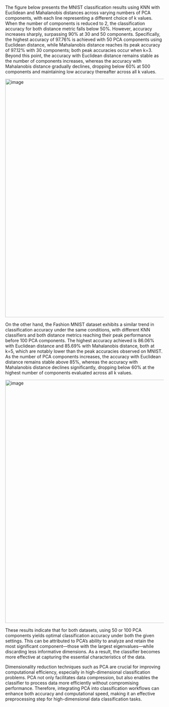 The figure below presents the MNIST classification results using KNN with Euclidean and Mahalanobis distances across varying numbers of PCA components, with each line representing a different choice of k values. When the number of components is reduced to 2, the classification accuracy for both distance metric falls below 50%. However, accuracy increases sharply, surpassing 90% at 30 and 50 components. Specifically, the highest accuracy of 97.76% is achieved with 50 PCA components using Euclidean distance, while Mahalanobis distance reaches its peak accuracy of 97.12% with 30 components; both peak accuracies occur when k=3. Beyond this point, the accuracy with Euclidean distance remains stable as the number of components increases, whereas the accuracy with Mahalanobis distance gradually declines, dropping below 60% at 500 components and maintaining low accuracy thereafter across all k values.

 
<img width="755" alt="image" src="https://github.com/user-attachments/assets/203ae4ec-cf91-4aab-8669-2cc723f0e155" />


On the other hand, the Fashion MNIST dataset exhibits a similar trend in classification accuracy under the same conditions, with different KNN classifiers and both distance metrics reaching their peak performance before 100 PCA components. The highest accuracy achieved is 86.06% with Euclidean distance and 85.69% with Mahalanobis distance, both at k=5, which are notably lower than the peak accuracies observed on MNIST. As the number of PCA components increases, the accuracy with Euclidean distance remains stable above 85%, whereas the accuracy with Mahalanobis distance declines significantly, dropping below 60% at the highest number of components evaluated across all k values.

<img width="770" alt="image" src="https://github.com/user-attachments/assets/836ce87b-2087-4a1b-bee9-62ec971c22e9" />

These results indicate that for both datasets, using 50 or 100 PCA components yields optimal classification accuracy under both the given settings. This can be attributed to PCA’s ability to analyze and retain the most significant component—those with the largest eigenvalues—while discarding less informative dimensions. As a result, the classifier becomes more effective at capturing the essential characteristics of the data.

Dimensionality reduction techniques such as PCA are crucial for improving computational efficiency, especially in high-dimensional classification problems. PCA not only facilitates data compression, but also enables the classifier to process data more efficiently without compromising performance. Therefore, integrating PCA into classification workflows can enhance both accuracy and computational speed, making it an effective preprocessing step for high-dimensional data classification tasks.
